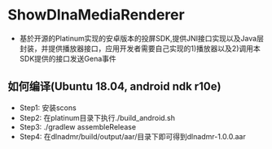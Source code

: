 # ShowDlnaMediaRenderer
- 基於开源的Platinum实现的安卓版本的投屏SDK,提供JNI接口实现以及Java层封装，并提供播放器接口，应用开发者需要自己实现的1)播放器以及2)调用本SDK提供的接口发送Gena事件
## 如何编译(Ubuntu 18.04, android ndk r10e)
- Step1: 安装scons
- Step2: 在platinum目录下执行./build_android.sh
- Step3: ./gradlew assembleRelease
- Step4: 在dlnadmr/build/output/aar/目录下即可得到dlnadmr-1.0.0.aar


